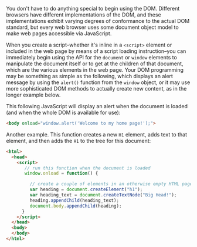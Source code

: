 You don't have to do anything special to begin using the DOM. Different browsers have different implementations of the DOM, and these implementations exhibit varying degrees of conformance to the actual DOM standard, but every web browser uses some document object model to make web pages accessible via JavaScript.

When you create a script–whether it's inline in a `<script>` element or included in the web page by means of a script loading instruction–you can immediately begin using the API for the `document` or `window` elements to manipulate the document itself or to get at the children of that document, which are the various elements in the web page. Your DOM programming may be something as simple as the following, which displays an alert message by using the `alert()` function from the `window` object, or it may use more sophisticated DOM methods to actually create new content, as in the longer example below.

This following JavaScript will display an alert when the document is loaded (and when the whole DOM is available for use):

```html
<body onload="window.alert('Welcome to my home page!');">
```

Another example. This function creates a new `H1` element, adds text to that element, and then adds the `H1` to the tree for this document:

```html
<html>
  <head>
    <script>
       // run this function when the document is loaded
       window.onload = function() {

         // create a couple of elements in an otherwise empty HTML page
         var heading = document.createElement("h1");
         var heading_text = document.createTextNode("Big Head!");
         heading.appendChild(heading_text);
         document.body.appendChild(heading);
      }
    </script>
  </head>
  <body>
  </body>
</html>
```
